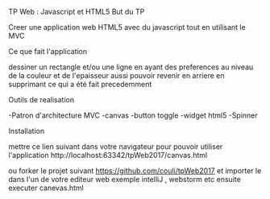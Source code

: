 TP Web : Javascript et HTML5
But du TP

Creer une application web HTML5 avec du javascript tout en utilisant le MVC

Ce que fait l'application

dessiner un rectangle et/ou une ligne en ayant des preferences au niveau de la couleur et de l'epaisseur
aussi pouvoir revenir en arriere en supprimant ce qui a été fait precedemment

Outils de realisation

-Patron d'architecture MVC
-canvas
-button toggle
-widget html5
-Spinner

Installation

mettre ce lien suivant dans votre navigateur pour pouvoir utiliser l'application
http://localhost:63342/tpWeb2017/canvas.html

ou forker le projet suivant
https://github.com/couli/tpWeb2017
et importer le dans l'un de votre editeur web exemple intelliJ , webstorm etc
ensuite executer canevas.html
